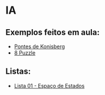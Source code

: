 # IA

## Exemplos feitos em aula:
* [Pontes de Konisberg](ia_files/aulas/exemplo_01_pontes/primeiro-exemplo.html)
* [8 Puzzle](ia_files/aulas/exemplo02_8puzzle/exemplo_8puzzle.html)


## Listas:
* [Lista 01 - Espaço de Estados](ia_files/listas/01/lista01IA.pdf)
